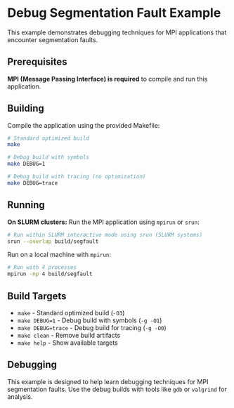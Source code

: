 # Debug Segmentation Fault Example

This example demonstrates debugging techniques for MPI applications that encounter segmentation faults.

## Prerequisites

**MPI (Message Passing Interface) is required** to compile and run this application.

## Building

Compile the application using the provided Makefile:

```bash
# Standard optimized build
make

# Debug build with symbols
make DEBUG=1

# Debug build with tracing (no optimization)
make DEBUG=trace
```

## Running

**On SLURM clusters:** Run the MPI application using `mpirun` or `srun`:

```bash
# Run within SLURM interactive mode using srun (SLURM systems)
srun --overlap build/segfault
```

Run on a local machine with `mpirun`:

```bash
# Run with 4 processes
mpirun -np 4 build/segfault
```

## Build Targets

- `make` - Standard optimized build (`-O3`)
- `make DEBUG=1` - Debug build with symbols (`-g -O1`)
- `make DEBUG=trace` - Debug build for tracing (`-g -O0`)
- `make clean` - Remove build artifacts
- `make help` - Show available targets

## Debugging

This example is designed to help learn debugging techniques for MPI segmentation faults. Use the debug builds with tools like `gdb` or `valgrind` for analysis.

